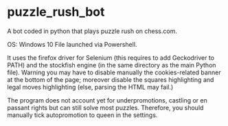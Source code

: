 # puzzle_rush_bot
A bot coded in python that plays puzzle rush on chess.com.

OS: Windows 10
File launched via Powershell.

It uses the firefox driver for Selenium (this requires to add Geckodriver to PATH) and the stockfish engine (in the same directory as the main Python file).
Warning you may have to disable manually the cookies-related banner at the bottom of the page; moreover disable the squares highlighting and legal moves highlighting (else, parsing the HTML may fail.) 

The program does not account yet for underpromotions, castling or en passant rights but can still solve most puzzles. Therefore, you should manually tick autopromotion to queen in the settings.
